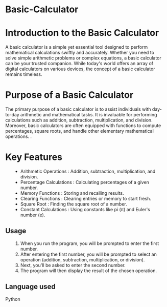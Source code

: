 


# Basic-Calculator
# Introduction to the Basic Calculator
A basic calculator is a simple yet essential tool designed to perform mathematical calculations swiftly and accurately. Whether you need to solve simple arithmetic problems or complex equations, a basic calculator can be your trusted companion. While today's world offers an array of digital calculators on various devices, the concept of a basic calculator remains timeless.
# Purpose of a Basic Calculator
The primary purpose of a basic calculator is to assist individuals with day-to-day arithmetic and mathematical tasks. It is invaluable for performing calculations such as addition, subtraction, multiplication, and division. Moreover, basic calculators are often equipped with functions to compute percentages, square roots, and handle other elementary mathematical operations.
.
# Key Features
<ul>
  <ul type="disc">
    <li>Arithmetic Operations : Addition, subtraction, multiplication, and division.</li>
    <li>Percentage Calculations : Calculating percentages of a given number.</li>
    <li>Memory Functions  : Storing and recalling results.</li>
    <li>Clearing Functions : Clearing entries or memory to start fresh.</li>
    <li>Square Root : Finding the square root of a number.</li>
    <li>Constant Calculations : Using constants like pi (π) and Euler's number (e).</li>
</ul>
</ul>
  
## Usage
  <ul>
    <ol type="1" start="1"><li>When you run the program, you will be prompted to enter the first number.</li>
      <li>After entering the first number, you will be prompted to select an operation (addition, subtraction, multiplication, or division).</li>
      <li>Next, you'll be asked to enter the second number.</li>
      <li>The program will then display the result of the chosen operation.</li>
	  </ul></ul>
  
## Language used
Python

